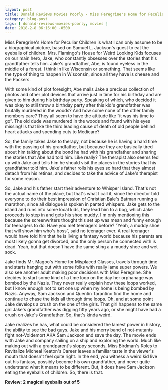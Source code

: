 ```yaml
---
layout: post
title: Donald Reviews Movies Poorly - Miss Peregrine's Home for Peculiar Children
category: blog-post
tags: [ donald-reviews-movies-poorly, movies ]
date: 2018-2-8 06:16:00 -0500
---
```


Miss Peregrine's Home for Peculiar Children is what I can only assume to be a biographical picture, based on Samuel L. Jackson's quest to eat the eyeballs of children. Mrs. Flamingo's House for Weird Looking Kids focuses on our main hero, Jake, who constantly obsesses over the stories that his grandfather tells him. Jake's grandfather, Abe, is found eyeless in the middle of a forest. I think in like Wisconsin or something. That seems like the type of thing to happen in Wisconsin, since all they have is cheese and the Packers.

<!--more-->

With some kind of plot foresight, Abe mails Jake a precious collection of photos and other plot devices that arrive just in time for his birthday and are given to him during his birthday party. Speaking of which, who decided it was okay to still throw a birthday party after this kid's grandfather was brutally murdered in the woods? And how come none of the other family members care? They all seem to have the attitude like “it was his time to go”.  The old dude was murdered in the woods and found with his eyes missing! Is that like the third leading cause of death of old people behind heart attacks and spending cuts to Medicare?

So, the family takes Jake to therapy, not because he is having a hard time with the passing of his grandfather, but because they are basically tired about him talking about the bond he had with his grandfather and sharing the stories that Abe had told him. Like really? The therapist also seems fed up with Jake and tells him he should visit the places in the stories that his grandfather told him.  Jake's father rolls his eyes so hard that they almost detach from his retinas, and decides to take the advice of Jake's therapist for some reason.

So, Jake and his father start their adventure to Whisper Island. That's not the actual name of the place, but that's what I call it, since the director told everyone to do their best impression of Christian Bale's Batman running a marathon, since all dialogue is spoken in panted whispers. Jake gets to the island and runs into some local kids, they lead him to a bog, which Jake proceeds to step in and gets his shoe muddy. I'm only mentioning this because the screenwriters thought this set up was mean and funny enough for teenagers to do.  Have you met teenagers before?  “Yeah, a muddy shoe that will show him who's boss”, said no teenager ever. A real teenager would have told him that he is living a fantasy world because his parents are most likely gonna get divorced, and the only person he connected with is dead. Yeah, but that doesn't have the same sting a a muddy shoe and wet sock.

Jake finds Mr. Magoo's Home for Misplaced Glasses, travels through time and starts hanging out with some folks with really lame super powers. We also see another adult making poor decisions with Miss Peregrine. She decides to start some kind of a time loop on the day her orphanage was bombed by the Nazis. They never really explain how these loops worked, but I know enough not to set one up when my home is being bombed by Nazis. Anyway, Sam Jackson and Quentin Tarantino find the home and continue to chase the kids all through time loops. Oh, and at some point Jake develops a crush on the one of the girls. That girl happens to the same girl Jake's grandfather was digging fifty years ago, or she might have had a crush on Jake's Grandfather. So, that's kinda weird.

Jake realizes he has, what could be considered the lamest power in history, the ability to see the bad guys. Jake and his merry band of not-mutants fight not-Voldemort AKA Sam Jackson and save the day.  The movie ends with Jake and company sailing on a ship and exploring the world. Much like making out with a grandparent's sloppy seconds, Miss Birdman's Roles to Revitalize Micheal Keaton's Career leaves a familiar taste in the viewer's mouth that doesn't feel quite right. In the end, you witness a weird kid live out his fantasy, possibly become his own grandfather, and never quite understand what it means to be different.  But, it does have Sam Jackson eating the eyeballs of children. So, there is that.

**Review:  2 magical eyeballs out of 5**
